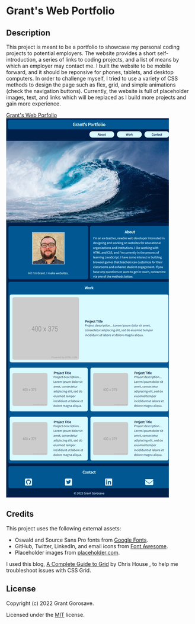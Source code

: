 # Grant's Web Portfolio

## Description

This project is meant to be a portfolio to showcase my personal coding projects to potential employers. The website provides a short self-introduction, a series of links to coding projects, and a list of means by which an employer may contact me. I built the website to be mobile forward, and it should be reponsive for phones, tablets, and desktop computers. In order to challenge myself, I tried to use a variety of CSS methods to design the page such as flex, grid, and simple animations (check the navigation buttons). Currently, the website is full of placeholder images, text, and links which will be replaced as I build more projects and gain more experience.

[Grant's Web Porfolio](https://www.grantgorosave.com/)
![Grant's Web Portfolio](./assets/images/Portfolio%20Screenshot.html.png)

## Credits

This project uses the following external assets:

- Oswald and Source Sans Pro fonts from [Google Fonts](https://fonts.google.com/).
- GitHub, Twitter, LinkedIn, and email icons from [Font Awesome](https://fontawesome.com/).
- Placeholder images from [placeholder.com](https://www.example.com).

I used this blog, [A Complete Guide to Grid](https://css-tricks.com/snippets/css/complete-guide-grid/#prop-grid-template-columns-rows) by Chris House , to help me troubleshoot issues with CSS Grid.

## License

Copyright (c) 2022 Grant Gorosave.

Licensed under the [MIT](https://github.com/ggorosave/GrantG_Portfolio/blob/main/LICENSE.md) license.
